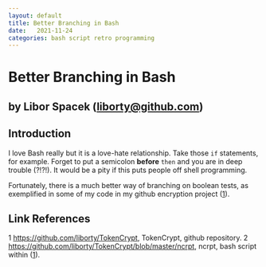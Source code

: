 ```yaml
---
layout: default
title: Better Branching in Bash
date:   2021-11-24
categories: bash script retro programming
---
```


# Better Branching in Bash

## by Libor Spacek (liborty@github.com)

## Introduction

I love Bash really but it is a love-hate relationship. Take those `if` statements, for example. Forget to put a semicolon  **before** `then` and you are in deep trouble (?!?!). It would be a pity if this puts people off shell programming.

Fortunately, there is a much better way of branching on boolean tests, as exemplified in some of my code in my github encryption project ([1]).

## Link References

1 https://github.com/liborty/TokenCrypt, TokenCrypt, github repository.
2 https://github.com/liborty/TokenCrypt/blob/master/ncrpt, ncrpt, bash script within ([1]).  

[1]: https://github.com/liborty/TokenCrypt "TokenCrypt" 
[2]: https://github.com/liborty/TokenCrypt/blob/master/ncrpt "ncrpt"
